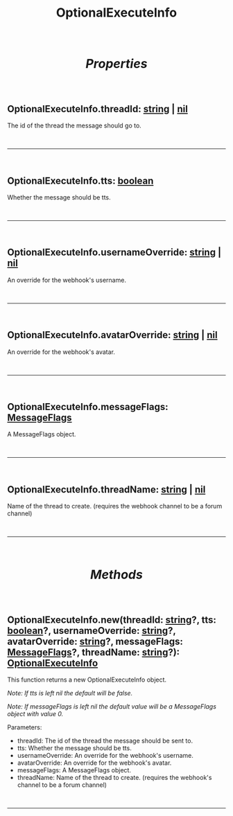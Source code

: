 # <p align = "center">**OptionalExecuteInfo**</p>

<br>

# <p align = "center">*Properties*</p>

<br>

## **OptionalExecuteInfo.threadId**: [string](https://create.roblox.com/docs/scripting/luau/strings) | [nil](https://create.roblox.com/docs/scripting/luau/nil)
The id of the thread the message should go to.

<br>
<hr>
<br>

## **OptionalExecuteInfo.tts**: [boolean](https://create.roblox.com/docs/scripting/luau/strings)
Whether the message should be tts.

<br>
<hr>
<br>

## **OptionalExecuteInfo.usernameOverride**: [string](https://create.roblox.com/docs/scripting/luau/strings) | [nil](https://create.roblox.com/docs/scripting/luau/nil)
An override for the webhook's username.

<br>
<hr>
<br>

## **OptionalExecuteInfo.avatarOverride**: [string](https://create.roblox.com/docs/scripting/luau/strings) | [nil](https://create.roblox.com/docs/scripting/luau/nil)
An override for the webhook's avatar.

<br>
<hr>
<br>

## **OptionalExecuteInfo.messageFlags**: [MessageFlags](docs/MessageFlags.md)
A MessageFlags object.

<br>
<hr>
<br>

## **OptionalExecuteInfo.threadName**: [string](https://create.roblox.com/docs/scripting/luau/strings) | [nil](https://create.roblox.com/docs/scripting/luau/nil)
Name of the thread to create. (requires the webhook channel to be a forum channel)

<br>
<hr>
<br>

# <p align = "center">*Methods*</p>

<br>

## **OptionalExecuteInfo.new**(threadId: [string](https://create.roblox.com/docs/scripting/luau/strings)?, tts: [boolean](https://create.roblox.com/docs/scripting/luau/booleans)?, usernameOverride: [string](https://create.roblox.com/docs/scripting/luau/strings)?, avatarOverride: [string](https://create.roblox.com/docs/scripting/luau/strings)?, messageFlags: [MessageFlags](docs/MessageFlags.md)?, threadName: [string](https://create.roblox.com/docs/scripting/luau/strings)?): [OptionalExecuteInfo](/docs/OptionalExecuteInfo.md)
This function returns a new OptionalExecuteInfo object.

*Note: If tts is left nil the default will be false.*

*Note: If messageFlags is left nil the default value will be a MessageFlags object with value 0.*

Parameters:

- threadId: The id of the thread the message should be sent to.
- tts: Whether the message should be tts.
- usernameOverride: An override for the webhook's username.
- avatarOverride: An override for the webhook's avatar.
- messageFlags: A MessageFlags object.
- threadName: Name of the thread to create. (requires the webhook's channel to be a forum channel)

<br>
<hr>
<br>